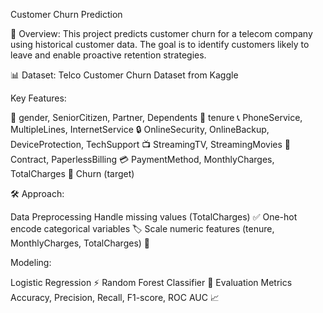 Customer Churn Prediction

🌟 Overview:
This project predicts customer churn for a telecom company using historical customer data. The goal is to identify customers likely to leave and enable proactive retention strategies.

📊 Dataset:
Telco Customer Churn Dataset from Kaggle


Key Features:

   👤 gender, SeniorCitizen, Partner, Dependents
   📅 tenure
   📞 PhoneService, MultipleLines, InternetService
   🔒 OnlineSecurity, OnlineBackup, DeviceProtection, TechSupport
   📺 StreamingTV, StreamingMovies
   📄 Contract, PaperlessBilling
   💳 PaymentMethod, MonthlyCharges, TotalCharges
   🎯 Churn (target)
   
🛠️ Approach:

  Data Preprocessing
  Handle missing values (TotalCharges) ✅
  One-hot encode categorical variables 🏷️
  Scale numeric features (tenure, MonthlyCharges, TotalCharges) 📏

Modeling:

  Logistic Regression ⚡
  Random Forest Classifier 🌲
  Evaluation Metrics
  Accuracy, Precision, Recall, F1-score, ROC AUC 📈


